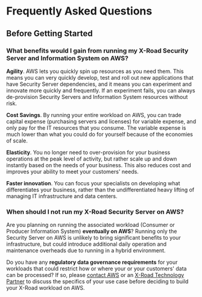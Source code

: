 # Frequently Asked Questions

## Before Getting Started

### What benefits would I gain from running my X-Road Security Server and Information System on AWS?

**Agility**. AWS lets you quickly spin up resources as you need them. This means you can very quickly develop, test 
and roll out new applications that have Security Server dependencies, and it means you can experiment and innovate 
more quickly and frequently. If an experiment fails, you can always de-provision Security Servers and Information
System resources without risk.

**Cost Savings**. By running your entire workload on AWS, you can trade capital expense (purchasing servers and 
licenses) for variable expense, and only pay for the IT resources that you consume. The variable expense is much lower
than what you could do for yourself because of the economies of scale.

**Elasticity**. You no longer need to over-provision for your business operations at the peak level of activity, but 
rather scale up and down instantly based on the needs of your business. This also reduces cost and improves your ability
to meet your customers' needs.

**Faster innovation**. You can focus your specialists on developing what differentiates your business, rather than the
undifferentiated heavy lifting of managing IT infrastructure and data centers.

### When should I not run my X-Road Security Server on AWS?

Are you planning on running the associated workload (Consumer or Producer Information System) **eventually on AWS**? 
Running only the Security Server on AWS is unlikely to bring significant benefits to your infrastructure, but 
could introduce additional daily operation and maintenance overheads due to running in a hybrid environment.

Do you have any **regulatory data governance requirements** for your workloads that could restrict how or where
your or your customers' data can be processed? If so, please [contact AWS](https://aws.amazon.com/contact-us/) 
or an [X-Road Technology Partner](https://x-road.global/xroad-technology-partners-companies) to discuss the
specifics of your use case before deciding to build your X-Road workload on AWS.

